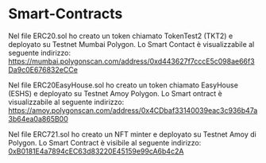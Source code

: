 # Smart-Contracts

Nel file ERC20.sol ho creato un token chiamato TokenTest2 (TKT2) e deployato su Testnet Mumbai Polygon.
Lo Smart Contact è visualizzabile al seguente indirizzo: https://mumbai.polygonscan.com/address/0xd443627f7cccE5c098ae66f3Da9c0E676832eCCe

Nel file ERC20EasyHouse.sol ho creato un token chiamato EasyHouse (ESHS) e deployato su Testnet Amoy Polygon.
Lo Smart ontract è visualizzabile al seguente indirizzo: https://amoy.polygonscan.com/address/0x4CDbaf33140039eac3c936b47a3b64ea0a865B00

Nel file ERC721.sol ho creato un NFT minter e deployato su Testnet Amoy di Polygon.
Lo Smart Contract è visibile al seguente indirizzo: [0xB0181E4a7894cEC63d83220E45159e99cA6b4c2A](https://amoy.polygonscan.com/address/0xB0181E4a7894cEC63d83220E45159e99cA6b4c2A)
